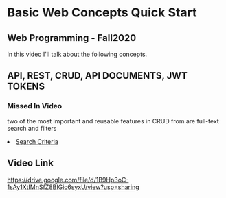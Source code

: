# Basic Web Concepts Quick Start

## Web Programming - Fall2020

In this video I'll talk about the following concepts.
## API, REST, CRUD, API DOCUMENTS, JWT TOKENS

### Missed In Video
two of the most important and reusable features in CRUD from are full-text search and filters
<li>
<a href="http://patt.emersonprocess.com/Web%20Help/Chap09%20-%20Custom%20Tab/Define/define.htm" > Search Criteria </a>
</li>

## Video Link
https://drive.google.com/file/d/1B9Hp3oC-1sAy1XtIMnSfZ8BIGic6syxU/view?usp=sharing